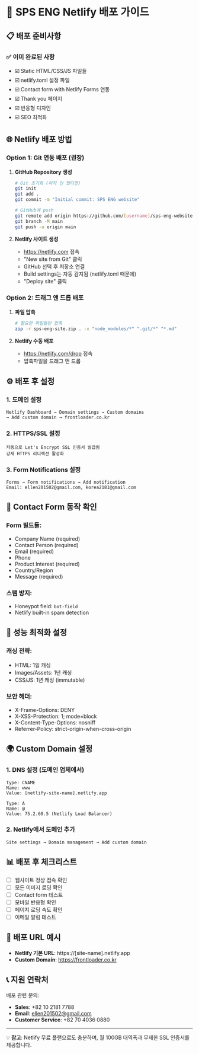 # 🚀 SPS ENG Netlify 배포 가이드

## 📋 배포 준비사항

### ✅ 이미 완료된 사항
- ☑️ Static HTML/CSS/JS 파일들
- ☑️ netlify.toml 설정 파일 
- ☑️ Contact form with Netlify Forms 연동
- ☑️ Thank you 페이지
- ☑️ 반응형 디자인
- ☑️ SEO 최적화

## 🌐 Netlify 배포 방법

### Option 1: Git 연동 배포 (권장)

1. **GitHub Repository 생성**
   ```bash
   # Git 초기화 (아직 안 했다면)
   git init
   git add .
   git commit -m "Initial commit: SPS ENG website"
   
   # GitHub에 push
   git remote add origin https://github.com/[username]/sps-eng-website.git
   git branch -M main
   git push -u origin main
   ```

2. **Netlify 사이트 생성**
   - https://netlify.com 접속
   - "New site from Git" 클릭
   - GitHub 선택 후 저장소 연결
   - Build settings는 자동 감지됨 (netlify.toml 때문에)
   - "Deploy site" 클릭

### Option 2: 드래그 앤 드롭 배포

1. **파일 압축**
   ```bash
   # 필요한 파일들만 압축
   zip -r sps-eng-site.zip . -x "node_modules/*" ".git/*" "*.md"
   ```

2. **Netlify 수동 배포**
   - https://netlify.com/drop 접속
   - 압축파일을 드래그 앤 드롭

## ⚙️ 배포 후 설정

### 1. 도메인 설정
```
Netlify Dashboard → Domain settings → Custom domains
→ Add custom domain → frontloader.co.kr
```

### 2. HTTPS/SSL 설정
```
자동으로 Let's Encrypt SSL 인증서 발급됨
강제 HTTPS 리디렉션 활성화
```

### 3. Form Notifications 설정
```
Forms → Form notifications → Add notification
Email: ellen201502@gmail.com, korea2181@gmail.com
```

## 📧 Contact Form 동작 확인

### Form 필드들:
- Company Name (required)
- Contact Person (required) 
- Email (required)
- Phone
- Product Interest (required)
- Country/Region
- Message (required)

### 스팸 방지:
- Honeypot field: `bot-field`
- Netlify built-in spam detection

## 🔧 성능 최적화 설정

### 캐싱 전략:
- HTML: 1일 캐싱
- Images/Assets: 1년 캐싱
- CSS/JS: 1년 캐싱 (immutable)

### 보안 헤더:
- X-Frame-Options: DENY
- X-XSS-Protection: 1; mode=block  
- X-Content-Type-Options: nosniff
- Referrer-Policy: strict-origin-when-cross-origin

## 🌍 Custom Domain 설정

### 1. DNS 설정 (도메인 업체에서)
```
Type: CNAME
Name: www
Value: [netlify-site-name].netlify.app

Type: A  
Name: @
Value: 75.2.60.5 (Netlify Load Balancer)
```

### 2. Netlify에서 도메인 추가
```
Site settings → Domain management → Add custom domain
```

## 📊 배포 후 체크리스트

- [ ] 웹사이트 정상 접속 확인
- [ ] 모든 이미지 로딩 확인  
- [ ] Contact form 테스트
- [ ] 모바일 반응형 확인
- [ ] 페이지 로딩 속도 확인
- [ ] 이메일 알림 테스트

## 🚀 배포 URL 예시

- **Netlify 기본 URL**: https://[site-name].netlify.app
- **Custom Domain**: https://frontloader.co.kr

## 📞 지원 연락처

배포 관련 문의:
- **Sales**: +82 10 2181 7788
- **Email**: ellen201502@gmail.com
- **Customer Service**: +82 70 4036 0880

---

💡 **참고**: Netlify 무료 플랜으로도 충분하며, 월 100GB 대역폭과 무제한 SSL 인증서를 제공합니다.